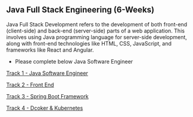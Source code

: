 ## Java Full Stack Engineering (6-Weeks)


Java Full Stack Development refers to the development of both front-end (client-side) and back-end (server-side) parts of a web application. This involves using Java programming language for server-side development, along with front-end technologies like HTML, CSS, JavaScript, and frameworks like React and Angular.


- Please complete below Java Software Engineer

[Track 1 - Java Software Engineer ](https://github.com/vasuyepuru/Java-Software-Engineer)

[Track 2 - Front End]()

[Track 3 - Spring Boot Framework]()

[Track 4 - Dcoker & Kubernetes]()



